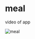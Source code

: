 # meal

video of app

![meal](https://github.com/NikelMaharjan/HackerNews/assets/22465905/733d1141-56c6-4f9f-8a77-9f98ee98e9f9)

